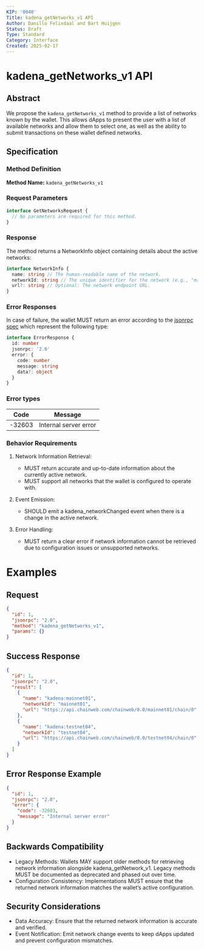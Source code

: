 ```yaml
---
KIP: '0040'
Title: kadena_getNetworks_v1 API
Author: Danillo Felixdaal and Bart Huijgen
Status: Draft
Type: Standard
Category: Interface
Created: 2025-02-17
---
```


# kadena_getNetworks_v1 API

## Abstract

We propose the `kadena_getNetworks_v1` method to provide a list of networks known by the wallet. This allows dApps to present the user with a list of available networks and allow them to select one, as well as the ability to submit transactions on these wallet defined networks.

## Specification

### Method Definition

**Method Name:** `kadena_getNetworks_v1`

### Request Parameters

```typescript
interface GetNetworksRequest {
  // No parameters are required for this method.
}
```

### Response

The method returns a NetworkInfo object containing details about the active networks:

```ts
interface NetworkInfo {
  name: string // The human-readable name of the network.
  networkId: string // The unique identifier for the network (e.g., "mainnet01").
  url?: string // Optional: The network endpoint URL.
}
```

### Error Responses

In case of failure, the wallet MUST return an error according to the [jsonrpc spec](https://www.jsonrpc.org/specification#error_object) which represent the following type:

```typescript
interface ErrorResponse {
  id: number
  jsonrpc: '2.0'
  error: {
    code: number
    message: string
    data?: object
  }
}
```

### Error types

| Code   | Message               |
| ------ | --------------------- |
| -32603 | Internal server error |

### Behavior Requirements

1. Network Information Retrieval:

   - MUST return accurate and up-to-date information about the currently active network.
   - MUST support all networks that the wallet is configured to operate with.

2. Event Emission:

   - SHOULD emit a kadena_networkChanged event when there is a change in the active network.

3. Error Handling:
   - MUST return a clear error if network information cannot be retrieved due to configuration issues or unsupported networks.

# Examples

## Request

```json
{
  "id": 1,
  "jsonrpc": "2.0",
  "method": "kadena_getNetworks_v1",
  "params": {}
}
```

## Success Response

```json
{
  "id": 1,
  "jsonrpc": "2.0",
  "result": [
    {
      "name": "kadena:mainnet01",
      "networkId": "mainnet01",
      "url": "https://api.chainweb.com/chainweb/0.0/mainnet01/chain/0"
    },
    {
      "name": "kadena:testnet04",
      "networkId": "testnet04",
      "url": "https://api.chainweb.com/chainweb/0.0/testnet04/chain/0"
    }
  ]
}
```

## Error Response Example

```json
{
  "id": 1,
  "jsonrpc": "2.0",
  "error": {
    "code": -32603,
    "message": "Internal server error"
  }
}
```

## Backwards Compatibility

- Legacy Methods: Wallets MAY support older methods for retrieving network information alongside kadena_getNetwork_v1. Legacy methods MUST be documented as deprecated and phased out over time.
- Configuration Consistency: Implementations MUST ensure that the returned network information matches the wallet’s active configuration.

## Security Considerations

- Data Accuracy: Ensure that the returned network information is accurate and verified.
- Event Notification: Emit network change events to keep dApps updated and prevent configuration mismatches.
